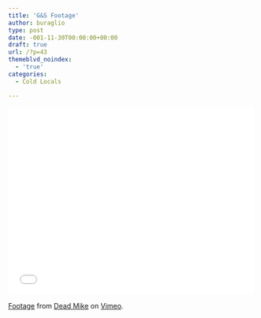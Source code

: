 ```yaml
---
title: 'G&S Footage'
author: buraglio
type: post
date: -001-11-30T00:00:00+00:00
draft: true
url: /?p=43
themeblvd_noindex:
  - 'true'
categories:
  - Cold Locals

---
```

<iframe src="//player.vimeo.com/video/23585042" width="500" height="381" frameborder="0" webkitallowfullscreen mozallowfullscreen allowfullscreen></iframe> 

[Footage][1] from [Dead Mike][2] on [Vimeo][3].

 [1]: http://vimeo.com/23585042
 [2]: http://vimeo.com/user5608539
 [3]: https://vimeo.com